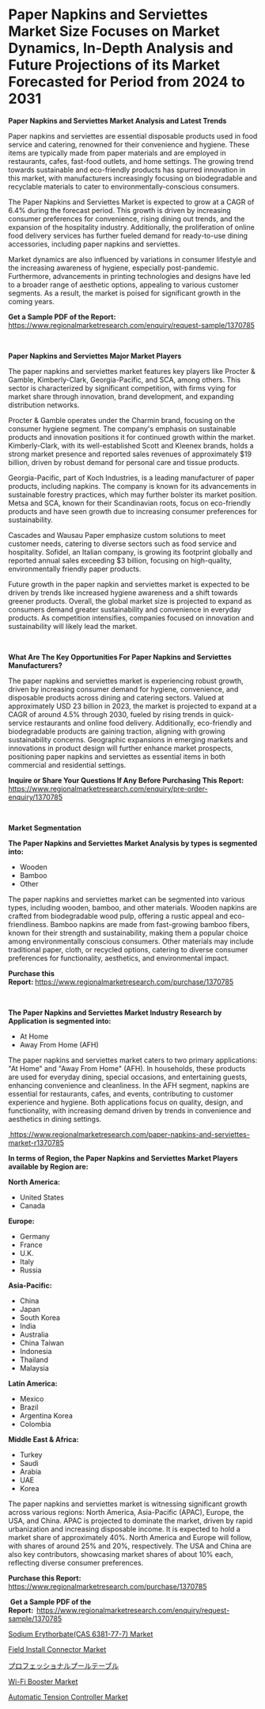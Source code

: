 <p><h1>Paper Napkins and Serviettes Market Size Focuses on Market Dynamics, In-Depth Analysis and Future Projections of its Market Forecasted for Period from 2024 to 2031</h1></p><p><strong>Paper Napkins and Serviettes Market Analysis and Latest Trends</strong></p>
<p><p>Paper napkins and serviettes are essential disposable products used in food service and catering, renowned for their convenience and hygiene. These items are typically made from paper materials and are employed in restaurants, cafes, fast-food outlets, and home settings. The growing trend towards sustainable and eco-friendly products has spurred innovation in this market, with manufacturers increasingly focusing on biodegradable and recyclable materials to cater to environmentally-conscious consumers.</p><p>The Paper Napkins and Serviettes Market is expected to grow at a CAGR of 6.4% during the forecast period. This growth is driven by increasing consumer preferences for convenience, rising dining out trends, and the expansion of the hospitality industry. Additionally, the proliferation of online food delivery services has further fueled demand for ready-to-use dining accessories, including paper napkins and serviettes.</p><p>Market dynamics are also influenced by variations in consumer lifestyle and the increasing awareness of hygiene, especially post-pandemic. Furthermore, advancements in printing technologies and designs have led to a broader range of aesthetic options, appealing to various customer segments. As a result, the market is poised for significant growth in the coming years.</p></p>
<p><strong>Get a Sample PDF of the Report:&nbsp;</strong> <a href="https://www.regionalmarketresearch.com/enquiry/request-sample/1370785">https://www.regionalmarketresearch.com/enquiry/request-sample/1370785</a></p>
<p>&nbsp;</p>
<p><strong>Paper Napkins and Serviettes Major Market Players</strong></p>
<p><p>The paper napkins and serviettes market features key players like Procter & Gamble, Kimberly-Clark, Georgia-Pacific, and SCA, among others. This sector is characterized by significant competition, with firms vying for market share through innovation, brand development, and expanding distribution networks.</p><p>Procter & Gamble operates under the Charmin brand, focusing on the consumer hygiene segment. The company's emphasis on sustainable products and innovation positions it for continued growth within the market. Kimberly-Clark, with its well-established Scott and Kleenex brands, holds a strong market presence and reported sales revenues of approximately $19 billion, driven by robust demand for personal care and tissue products.</p><p>Georgia-Pacific, part of Koch Industries, is a leading manufacturer of paper products, including napkins. The company is known for its advancements in sustainable forestry practices, which may further bolster its market position. Metsa and SCA, known for their Scandinavian roots, focus on eco-friendly products and have seen growth due to increasing consumer preferences for sustainability.</p><p>Cascades and Wausau Paper emphasize custom solutions to meet customer needs, catering to diverse sectors such as food service and hospitality. Sofidel, an Italian company, is growing its footprint globally and reported annual sales exceeding $3 billion, focusing on high-quality, environmentally friendly paper products.</p><p>Future growth in the paper napkin and serviettes market is expected to be driven by trends like increased hygiene awareness and a shift towards greener products. Overall, the global market size is projected to expand as consumers demand greater sustainability and convenience in everyday products. As competition intensifies, companies focused on innovation and sustainability will likely lead the market.</p></p>
<p>&nbsp;</p>
<p><strong>What Are The Key Opportunities For Paper Napkins and Serviettes Manufacturers?</strong></p>
<p><p>The paper napkins and serviettes market is experiencing robust growth, driven by increasing consumer demand for hygiene, convenience, and disposable products across dining and catering sectors. Valued at approximately USD 23 billion in 2023, the market is projected to expand at a CAGR of around 4.5% through 2030, fueled by rising trends in quick-service restaurants and online food delivery. Additionally, eco-friendly and biodegradable products are gaining traction, aligning with growing sustainability concerns. Geographic expansions in emerging markets and innovations in product design will further enhance market prospects, positioning paper napkins and serviettes as essential items in both commercial and residential settings.</p></p>
<p><strong>Inquire or Share Your Questions If Any Before Purchasing This Report:</strong> <a href="https://www.regionalmarketresearch.com/enquiry/pre-order-enquiry/1370785">https://www.regionalmarketresearch.com/enquiry/pre-order-enquiry/1370785</a></p>
<p>&nbsp;</p>
<p><strong>Market Segmentation</strong></p>
<p><strong>The Paper Napkins and Serviettes Market Analysis by types is segmented into:</strong></p>
<p><ul><li>Wooden</li><li>Bamboo</li><li>Other</li></ul></p>
<p><p>The paper napkins and serviettes market can be segmented into various types, including wooden, bamboo, and other materials. Wooden napkins are crafted from biodegradable wood pulp, offering a rustic appeal and eco-friendliness. Bamboo napkins are made from fast-growing bamboo fibers, known for their strength and sustainability, making them a popular choice among environmentally conscious consumers. Other materials may include traditional paper, cloth, or recycled options, catering to diverse consumer preferences for functionality, aesthetics, and environmental impact.</p></p>
<p><strong>Purchase this Report:&nbsp;</strong><a href="https://www.regionalmarketresearch.com/purchase/1370785">https://www.regionalmarketresearch.com/purchase/1370785</a></p>
<p>&nbsp;</p>
<p><strong>The Paper Napkins and Serviettes Market Industry Research by Application is segmented into:</strong></p>
<p><ul><li>At Home</li><li>Away From Home (AFH)</li></ul></p>
<p><p>The paper napkins and serviettes market caters to two primary applications: "At Home" and "Away From Home" (AFH). In households, these products are used for everyday dining, special occasions, and entertaining guests, enhancing convenience and cleanliness. In the AFH segment, napkins are essential for restaurants, cafes, and events, contributing to customer experience and hygiene. Both applications focus on quality, design, and functionality, with increasing demand driven by trends in convenience and aesthetics in dining settings.</p></p>
<p><a href="https://www.regionalmarketresearch.com/paper-napkins-and-serviettes-market-r1370785">&nbsp;https://www.regionalmarketresearch.com/paper-napkins-and-serviettes-market-r1370785</a></p>
<p><strong>In terms of Region, the Paper Napkins and Serviettes Market Players available by Region are:</strong></p>
<p>
    <p> <strong> North America: </strong>
        <ul>
            <li>United States</li>
            <li>Canada</li>
        </ul>
        </p> 
    <p> <strong> Europe: </strong>
        <ul>
            <li>Germany</li>
            <li>France</li>
            <li>U.K.</li>
            <li>Italy</li>
            <li>Russia</li>
        </ul>
        </p> 
    <p> <strong> Asia-Pacific: </strong>
        <ul>
            <li>China</li>
            <li>Japan</li>
            <li>South Korea</li>
            <li>India</li>
            <li>Australia</li>
            <li>China Taiwan</li>
            <li>Indonesia</li>
            <li>Thailand</li>
            <li>Malaysia</li>
        </ul>
        </p> 
    <p> <strong> Latin America: </strong>
        <ul>
            <li>Mexico</li>
            <li>Brazil</li>
            <li>Argentina Korea</li>
            <li>Colombia</li>
        </ul>
        </p> 
    <p> <strong> Middle East & Africa: </strong>
        <ul>
            <li>Turkey</li>
            <li>Saudi</li>
            <li>Arabia</li>
            <li>UAE</li>
            <li>Korea</li>
        </ul>
    </p>
    </p>
<p><p>The paper napkins and serviettes market is witnessing significant growth across various regions: North America, Asia-Pacific (APAC), Europe, the USA, and China. APAC is projected to dominate the market, driven by rapid urbanization and increasing disposable income. It is expected to hold a market share of approximately 40%. North America and Europe will follow, with shares of around 25% and 20%, respectively. The USA and China are also key contributors, showcasing market shares of about 10% each, reflecting diverse consumer preferences.</p></p>
<p><strong>Purchase this Report: </strong><a href="https://www.regionalmarketresearch.com/purchase/1370785">https://www.regionalmarketresearch.com/purchase/1370785</a></p>
<p>&nbsp;<strong>Get a Sample PDF of the Report:&nbsp;&nbsp;</strong><a href="https://www.regionalmarketresearch.com/enquiry/request-sample/1370785">https://www.regionalmarketresearch.com/enquiry/request-sample/1370785</a></p>
<p><strong></strong></p>
<p><p><a href="https://issuu.com/reportprime-2/docs/sodium-erythorbatecas-6381-77-7-mar_3dfe466bbfad25">Sodium Erythorbate(CAS 6381-77-7) Market</a></p><p><a href="https://github.com/gdfhhhj/Market-Research-Report-List-6/blob/main/field-install-connector-market.md">Field Install Connector Market</a></p><p><a href="https://medium.com/@johnathonoberbrunner/2024%E5%B9%B4%E3%81%8B%E3%82%892031%E5%B9%B4%E3%81%BE%E3%81%A7%E3%81%AE%E3%82%B0%E3%83%AD%E3%83%BC%E3%83%90%E3%83%AB%E3%83%97%E3%83%AD%E3%83%95%E3%82%A7%E3%83%83%E3%82%B7%E3%83%A7%E3%83%8A%E3%83%AB%E3%83%97%E3%83%BC%E3%83%AB%E3%83%86%E3%83%BC%E3%83%96%E3%83%AB%E5%B8%82%E5%A0%B4%E3%81%AE%E5%8B%95%E5%90%91%E3%81%8B%E3%82%89%E6%88%A6%E7%95%A5%E3%81%BE%E3%81%A7%E3%81%AE%E3%83%8A%E3%83%93%E3%82%B2%E3%83%BC%E3%82%B7%E3%83%A7%E3%83%B3-e2bfd5aedaae?postPublishedType=repub">プロフェッショナルプールテーブル</a></p><p><a href="https://medium.com/@scotthereford10/wi-fi-booster-market-outlook-and-forecast-from-2024-to-2031-2577b502d66f?postPublishedType=repub">Wi-Fi Booster Market</a></p><p><a href="https://www.linkedin.com/pulse/future-automatic-tension-controller-market-global-forecast-trends-yr69e">Automatic Tension Controller Market</a></p></p>